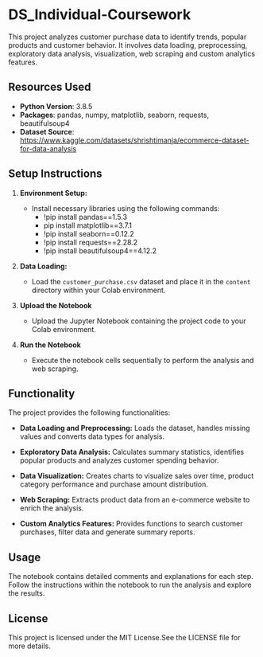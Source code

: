 # DS_Individual-Coursework
This project analyzes customer purchase data to identify trends, popular products and customer behavior. It involves data loading, preprocessing, 
exploratory data analysis, visualization, web scraping and custom analytics features.

## Resources Used
   - __Python Version__: 3.8.5
   - __Packages__: pandas, numpy, matplotlib, seaborn, requests, beautifulsoup4
   - __Dataset Source__: https://www.kaggle.com/datasets/shrishtimanja/ecommerce-dataset-for-data-analysis

## Setup Instructions

1. **Environment Setup:**
   - Install necessary libraries using the following commands:
        - !pip install pandas==1.5.3 
        - pip install matplotlib==3.7.1 
        - !pip install seaborn==0.12.2 
        - !pip install requests==2.28.2 
        - !pip install beautifulsoup4==4.12.2

2. **Data Loading:**
   - Load the `customer_purchase.csv` dataset and place it in the `content` directory within your Colab environment.

3. **Upload the Notebook**

   - Upload the Jupyter Notebook containing the project code to your Colab environment.

4. **Run the Notebook**

   - Execute the notebook cells sequentially to perform the analysis and web scraping.


## Functionality

The project provides the following functionalities:

- **Data Loading and Preprocessing:** 
    Loads the dataset, handles missing values and converts data types for analysis.

- **Exploratory Data Analysis:** 
    Calculates summary statistics, identifies popular products and analyzes customer spending behavior.

- **Data Visualization:** 
    Creates charts to visualize sales over time, product category performance and purchase amount distribution.

- **Web Scraping:** 
    Extracts product data from an e-commerce website to enrich the analysis.

- **Custom Analytics Features:** 
    Provides functions to search customer purchases, filter data and generate summary reports.


## Usage

The notebook contains detailed comments and explanations for each step. Follow the instructions within the notebook to run the analysis and explore the results.


## License

This project is licensed under the MIT License.See the LICENSE file for more details.
